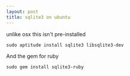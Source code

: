 ```yaml
---
layout: post
title: sqlite3 on ubuntu
---
```


unlike osx this isn't pre-installed

    sudo aptitude install sqlite3 libsqlite3-dev

And the gem for ruby

    sudo gem install sqlite3-ruby
